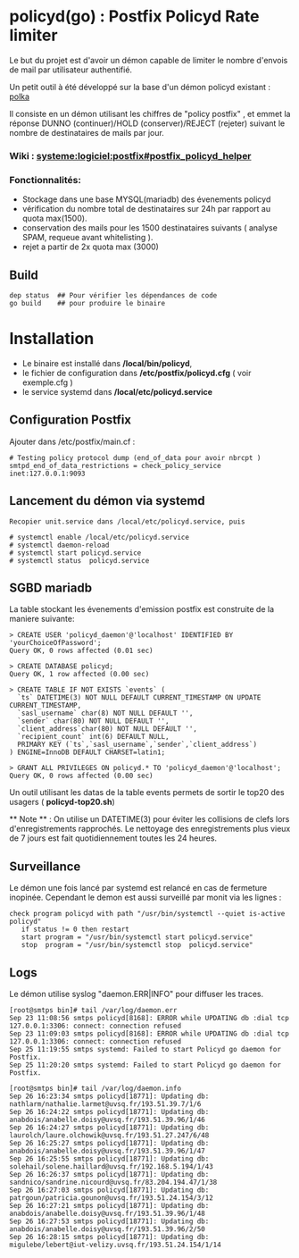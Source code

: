 # policyd(go) : Postfix Policyd Rate limiter 

Le but du projet est d'avoir un démon capable de limiter le nombre d'envois de mail par utilisateur authentifié.

Un petit outil à été développé sur la base d'un démon policyd existant : [polka](https://github.com/SimoneLazzaris/polka)

Il consiste en un démon utilisant les chiffres de  "policy postfix" , et emmet la réponse DUNNO (continuer)/HOLD (conserver)/REJECT (rejeter) suivant le nombre de destinataires de mails par jour.

### Wiki : [systeme:logiciel:postfix#postfix_policyd_helper](http://wiki.dsi.uvsq.fr/systeme:logiciel:postfix#postfix_policyd_helper)

### Fonctionnalités: 
  - Stockage dans une base MYSQL(mariadb) des évenements policyd
  - vérification du nombre total de destinataires sur 24h par rapport au quota max(1500).
  - conservation des mails pour les 1500 destinataires suivants ( analyse SPAM, requeue avant whitelisting ).
  - rejet a partir de 2x quota max (3000)


## Build
```
dep status  ## Pour vérifier les dépendances de code
go build    ## pour produire le binaire
```

# Installation 

 - Le binaire est installé dans __/local/bin/policyd__, 
 - le fichier de configuration dans __/etc/postfix/policyd.cfg__ ( voir exemple.cfg )
 - le service systemd dans __/local/etc/policyd.service__

## Configuration Postfix

Ajouter dans /etc/postfix/main.cf :
```
# Testing policy protocol dump (end_of_data pour avoir nbrcpt )
smtpd_end_of_data_restrictions = check_policy_service inet:127.0.0.1:9093
```

## Lancement du démon via systemd
```
Recopier unit.service dans /local/etc/policyd.service, puis

# systemctl enable /local/etc/policyd.service
# systemctl daemon-reload
# systemctl start policyd.service
# systemctl status  policyd.service

```

## SGBD mariadb 

La table stockant les évenements d'emission postfix est construite de la maniere suivante: 

```
> CREATE USER 'policyd_daemon'@'localhost' IDENTIFIED BY 'yourChoiceOfPassword';
Query OK, 0 rows affected (0.01 sec)

> CREATE DATABASE policyd;
Query OK, 1 row affected (0.00 sec)

> CREATE TABLE IF NOT EXISTS `events` (
  `ts` DATETIME(3) NOT NULL DEFAULT CURRENT_TIMESTAMP ON UPDATE CURRENT_TIMESTAMP,
  `sasl_username` char(8) NOT NULL DEFAULT '',
  `sender` char(80) NOT NULL DEFAULT '',
  `client_address`char(80) NOT NULL DEFAULT '',
  `recipient_count` int(6) DEFAULT NULL,
  PRIMARY KEY (`ts`,`sasl_username`,`sender`,`client_address`)
) ENGINE=InnoDB DEFAULT CHARSET=latin1;

> GRANT ALL PRIVILEGES ON policyd.* TO 'policyd_daemon'@'localhost';
Query OK, 0 rows affected (0.00 sec)

```

Un outil utilisant les datas de la table events permets de sortir le top20 des usagers ( **policyd-top20.sh**)

** Note ** : 
On utilise un DATETIME(3) pour éviter les collisions de clefs lors d'enregistrements rapprochés.
Le nettoyage des enregistrements plus vieux de 7 jours est fait quotidiennement toutes les 24 heures.

## Surveillance

Le démon une fois lancé par systemd est relancé en cas de fermeture inopinée.
Cependant le demon est aussi surveillé par monit via les lignes : 
```
check program policyd with path "/usr/bin/systemctl --quiet is-active policyd"
   if status != 0 then restart
   start program = "/usr/bin/systemctl start policyd.service"
   stop  program = "/usr/bin/systemctl stop  policyd.service"
```

## Logs

Le démon utilise syslog "daemon.ERR|INFO" pour diffuser les traces.
```
[root@smtps bin]# tail /var/log/daemon.err
Sep 23 11:08:56 smtps policyd[8168]: ERROR while UPDATING db :dial tcp 127.0.0.1:3306: connect: connection refused
Sep 23 11:09:03 smtps policyd[8168]: ERROR while UPDATING db :dial tcp 127.0.0.1:3306: connect: connection refused
Sep 25 11:19:55 smtps systemd: Failed to start Policyd go daemon for Postfix.
Sep 25 11:20:20 smtps systemd: Failed to start Policyd go daemon for Postfix.

[root@smtps bin]# tail /var/log/daemon.info
Sep 26 16:23:34 smtps policyd[18771]: Updating db: nathlarm/nathalie.larmet@uvsq.fr/193.51.39.7/1/6
Sep 26 16:24:22 smtps policyd[18771]: Updating db: anabdois/anabelle.doisy@uvsq.fr/193.51.39.96/1/46
Sep 26 16:24:27 smtps policyd[18771]: Updating db: laurolch/laure.olchowik@uvsq.fr/193.51.27.247/6/48
Sep 26 16:25:27 smtps policyd[18771]: Updating db: anabdois/anabelle.doisy@uvsq.fr/193.51.39.96/1/47
Sep 26 16:25:55 smtps policyd[18771]: Updating db: solehail/solene.haillard@uvsq.fr/192.168.5.194/1/43
Sep 26 16:26:37 smtps policyd[18771]: Updating db: sandnico/sandrine.nicourd@uvsq.fr/83.204.194.47/1/38
Sep 26 16:27:03 smtps policyd[18771]: Updating db: patrgoun/patricia.gounon@uvsq.fr/193.51.24.154/3/12
Sep 26 16:27:21 smtps policyd[18771]: Updating db: anabdois/anabelle.doisy@uvsq.fr/193.51.39.96/1/48
Sep 26 16:27:53 smtps policyd[18771]: Updating db: anabdois/anabelle.doisy@uvsq.fr/193.51.39.96/2/50
Sep 26 16:28:15 smtps policyd[18771]: Updating db: migulebe/lebert@iut-velizy.uvsq.fr/193.51.24.154/1/14

```
